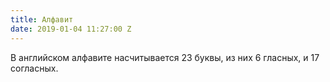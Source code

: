 ```yaml
---
title: Алфавит
date: 2019-01-04 11:27:00 Z
---
```


В английском алфавите насчитывается 23 буквы, из них 6 гласных, и 17 согласных. 